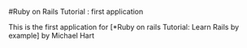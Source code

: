 #Ruby on Rails Tutorial : first application

This is the first application for
[*Ruby on rails Tutorial: Learn Rails by example] by Michael Hart